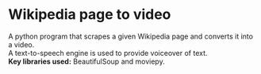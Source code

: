 # Wikipedia page to video
A python program that scrapes a given Wikipedia page and converts it into a video.   
A text-to-speech engine is used to provide voiceover of text.  
**Key libraries used:** BeautifulSoup and moviepy.
